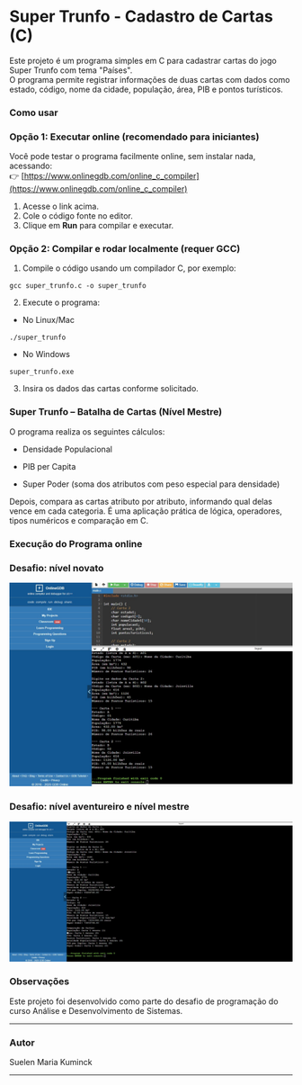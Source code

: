 # Super Trunfo - Cadastro de Cartas (C)

Este projeto é um programa simples em C para cadastrar cartas do jogo Super Trunfo com tema "Países".  
O programa permite registrar informações de duas cartas com dados como estado, código, nome da cidade, população, área, PIB e pontos turísticos.

### Como usar

### Opção 1: Executar online (recomendado para iniciantes)

Você pode testar o programa facilmente online, sem instalar nada, acessando:  
👉 [https://www.onlinegdb.com/online_c_compiler](https://www.onlinegdb.com/online_c_compiler)

1. Acesse o link acima.  
2. Cole o código fonte no editor.  
3. Clique em **Run** para compilar e executar.

### Opção 2: Compilar e rodar localmente (requer GCC)

1. Compile o código usando um compilador C, por exemplo:  
````
gcc super_trunfo.c -o super_trunfo
````

2. Execute o programa:
- No Linux/Mac
````
./super_trunfo
````

- No Windows
````
super_trunfo.exe
````

3. Insira os dados das cartas conforme solicitado.

### Super Trunfo – Batalha de Cartas (Nível Mestre)

O programa realiza os seguintes cálculos:

- Densidade Populacional

- PIB per Capita

- Super Poder (soma dos atributos com peso especial para densidade)

Depois, compara as cartas atributo por atributo, informando qual delas vence em cada categoria. É uma aplicação prática de lógica, operadores, tipos numéricos e comparação em C.

### Execução do Programa online
### Desafio: nível novato
![Excusão do Sistema](nivel_novato.jpg)

### Desafio: nível aventureiro e nível mestre
![Excusão do Sistema](nivel_aventureiro_mestre)

### Observações

Este projeto foi desenvolvido como parte do desafio de programação do curso Análise e Desenvolvimento de Sistemas.

---

### Autor

Suelen Maria Kuminck

---



